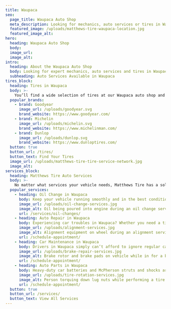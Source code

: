 ```yaml
---
title: Waupaca
seo:
  page_title: Waupaca Auto Shop
  meta_description: Looking for mechanics, auto services or tires in Waupaca, WI? Matthews Tire has a convenient auto shop near you! Schedule your appointment today.
  featured_image: /uploads/matthews-tire-waupaca-location.jpg
  featured_image_alt:
hero:
  heading: Waupaca Auto Shop
  body:
  image_url:
  image_alt:
intro:
  heading: About the Waupaca Auto Shop
  body: Looking for expert mechanics, auto services and tires in Waupaca? With an auto shop conveniently located near the Waupaca Recreation Center and Riverview Park, you’re never far from the top-quality tires and auto services available at the Waupaca Matthews Tire.
  subheading: Auto Services Available in Waupaca
tires_block:
  heading: Tires in Waupaca
  body: >-
    You’ll find a wide selection of tires at our Waupaca auto shop and tire center. Choose from the best tire brands available, including Goodyear, Michelin, Firestone and more. Our expert technicians will get your new tires installed and ready to roll all throughout Waupaca and beyond!
  popular_brands:
    - brand: Goodyear
      image_url: /uploads/goodyear.svg
      brand_website: https://www.goodyear.com/
    - brand: Michelin
      image_url: /uploads/michelin.svg
      brand_website: https://www.michelinman.com/
    - brand: Dunlop
      image_url: /uploads/dunlop.svg
      brand_website: https://www.dunloptires.com/
  button: true
  button_url: /tires/
  button_text: Find Your Tires
  image_url: /uploads/matthews-tire-tire-service-network.jpg
  image_alt:
services_block:
  heading: Matthews Tire Auto Services
  body: >-
    No matter what services your vehicle needs, Matthews Tire has a solution. View our popular maintenance and auto repair services to learn more.
  popular_services:
    - heading: Oil Change in Waupaca
      body: Keep your vehicle running smoothly and in the best condition with a Matthews Tire oil change, available at our Waupaca auto shop.
      image_url: /uploads/oil-change-services.jpg
      image_alt: Oil being poured into engine during an oil change service
      url: /services/oil-changes/
    - heading: Auto Repair in Waupaca
      body: Experiencing car troubles in Waupaca? Whether you need a tire repair, brake replacement or full engine overhaul, our mechanics in Waupaca have the experience and knowledge to repair your car and get you back out on the road.
      image_url: /uploads/alignment-services.jpg
      image_alt: Alignment equipment on wheel during an alignment service
      url: /schedule-appointment/
    - heading: Car Maintenance in Waupaca
      body: Drivers in Waupaca simply can’t afford to ignore regular car maintenance! When you need a top-quality oil change, alignment, tire rotation or other maintenance services, the auto experts at Matthews Tire are here to help.
      image_url: /uploads/brake-repair-services.jpg
      image_alt: Brake rotor and brake pads on vehicle while in for a brake repair service
      url: /schedule-appointment/
    - heading: Auto Parts in Waupaca
      body: Heavy-duty car batteries and McPherson struts and shocks are just some of the many dealer-quality auto parts we carry at our Waupaca location. Looking for a specific part? Contact us for assistance.
      image_url: /uploads/tire-rotation-services.jpg
      image_alt: Person torquing down lug nuts while performing a tire rotation service
      url: /schedule-appointment/
  button: true
  button_url: /services/
  button_text: View All Services
---
```

